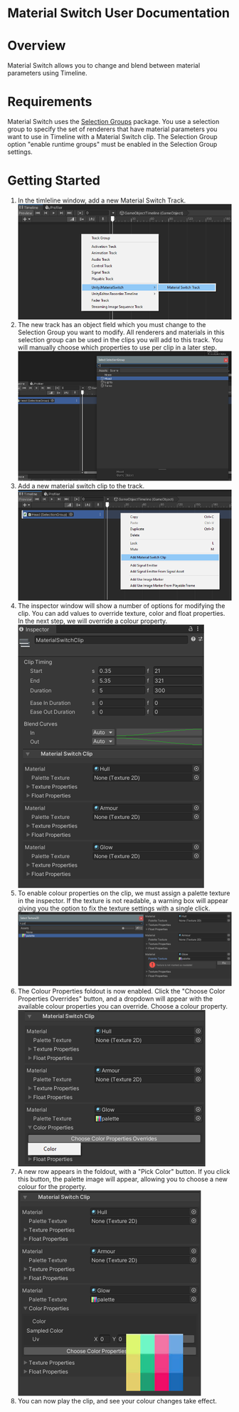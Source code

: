 Material Switch User Documentation
==================================

# Overview
Material Switch allows you to change and blend between material parameters using Timeline.

# Requirements
Material Switch uses the [Selection Groups](https://docs.unity3d.com/Packages/com.unity.selection-groups@latest) package. 
You use a selection group to specify the set of renderers that have material parameters you want to use in Timeline with a Material Switch clip. 
The Selection Group option "enable runtime groups" must be enabled in the Selection Group settings.

# Getting Started
1. In the timleline window, add a new Material Switch Track. <br> ![](images/image1.png)
2. The new track has an object field which you must change to the Selection Group you want to modify. All renderers and materials in this selection group can be used in the clips you will add to this track. You will manually choose which properties to use per clip in a later step. <br> ![](images/image2.png)
3. Add a new material switch clip to the track. <br> ![](images/image3.png)
4. The inspector window will show a number of options for modifying the clip. You can add values to override texture, color and float properties. In the next step, we will override a colour property. <br> ![](images/image4.png)
5. To enable colour properties on the clip, we must assign a palette texture in the inspector. If the texture is not readable, a warning box will appear giving you the option to fix the texture settings with a single click. <br> ![](images/image5.png)
6. The Colour Properties foldout is now enabled. Click the "Choose Color Properties Overrides" button, and a dropdown will appear with the available colour properties you can override. Choose a colour property. <br> ![](images/image6.png)
7. A new row appears in the foldout, with a "Pick Color" button. If you click this button, the palette image will appear, allowing you to choose a new colour for the property. <br> ![](images/image7.png)
8. You can now play the clip, and see your colour changes take effect.

